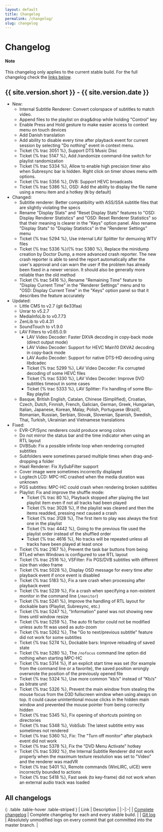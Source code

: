 ```yaml
---
layout: default
title: Changelog
permalink: /changelog/
slug: changelog
---
```


# Changelog

<div class="alert alert-info" role="alert">
    <h4><span class="fa fa-info-circle" aria-hidden="true"></span> Note</h4>
    <p>
        This changelog only applies to the current stable build.
        For the full changelog check the <a href="#all-changelogs" class="alert-link">links below</a>.
   </p>
</div>


## {{ site.version.short }} - {{ site.version.date }}
* New:
  * Internal Subtitle Renderer: Convert colorspace of subtitles to match video.
  * Append files to the playlist on drag&drop while holding "Control" key
  * Enable Press and Hold gesture to make easier access to context menu on touch devices
  * Add Danish translation
  * Add ability to disable every time after playback event for current session by selecting "Do nothing" event in context menu.
  * Ticket {% trac 3051 %}, Support DTS Music Disc
  * Ticket {% trac 5147 %}, Add /randomize command-line switch for playlist randomization
  * Ticket {% trac 5334 %}, Allow to enable high precision timer also when Subresync bar is hidden. Right click on timer shows menu with options.
  * Ticket {% trac 5356 %}, DVB: Support HEVC broadcasts
  * Ticket {% trac 5386 %}, OSD: Add the ability to display the file name using a menu item and a hotkey (<kbd>N</kbd> by default)
* Changed:
  * Subtitle renderer: Better compatibility with ASS/SSA subtitle files that are slightly violating the specs
  * Rename "Display Stats" and "Reset Display Stats" features to "OSD: Display Renderer Statistics" and "OSD: Reset Renderer Statistics" so that their meaning is clearer in the "Keys" option panel. Also rename "Display Stats" to "Display Statistics" in the "Renderer Settings" menu
  * Ticket {% trac 5294 %}, Use internal LAV Splitter for demuxing WTV files
  * Ticket {% trac 5336 %}/{% trac 5380 %}, Replace the minidump creation by Doctor Dump, a more advanced crash reporter. The new crash reporter is able to send the report automatically after the user's approval and can warn the user if the problem has already been fixed in a newer version. It should also be generally more reliable than the old method
  * Ticket {% trac 5416 %}, Rename "Remaining Time" feature to "Display Current Time" in the "Renderer Settings" menu and to "OSD: Display Current Time" in the "Keys" option panel so that it describes the feature accurately
* Updated:
  * Little CMS to v2.7 (git 6e33faa)
  * Unrar to v5.2.7
  * MediaInfoLib to v0.7.73
  * ZenLib to v0.4.31
  * SoundTouch to v1.9.0
  * LAV Filters to v0.65.0.9:
      * LAV Video Decoder: Faster DXVA decoding in copy-back mode (direct output mode)
      * LAV Video Decoder: Support for HEVC Main10 DXVA2 decoding in copy-back mode
      * LAV Audio Decoder: Support for native DTS-HD decoding using libdcadec
      * Ticket {% trac 5299 %}, LAV Video Decoder: Fix corrupted decoding of some HEVC files
      * Ticket {% trac 5330 %}, LAV Video Decoder: Improve DVD subtitles timeout in some cases
      * Ticket {% trac 5333 %}, LAV Splitter: Fix handling of some Blu-Ray playlist
  * Basque, British English, Catalan, Chinese (Simplified), Croatian, Czech, Dutch, Finnish, French,
    Galician, German, Greek, Hungarian, Italian, Japanese, Korean, Malay, Polish, Portuguese (Brazil), Romanian,
    Russian, Serbian, Slovak, Slovenian, Spanish, Swedish, Thai, Turkish, Ukrainian and Vietnamese translations
* Fixed:
  * EVR-CP/Sync renderers could produce wrong colors
  * Do not mirror the status bar and the time indicator when using an RTL layout
  * DVBSub: Fix a possible infinite loop when rendering corrupted subtitles
  * Subfolders were sometimes parsed multiple times when drag-and-dropping a folder
  * Haali Renderer: Fix XySubFilter support
  * Cover image were sometimes incorrectly displayed
  * Logitech LCD: MPC-HC crashed when the media duration was unknown
  * PGS subtitles: MPC-HC could crash when rendering broken subtitles
  * Playlist: Fix and improve the shuffle mode:
      * Ticket {% trac 80 %}, Playback stopped after playing the last playlist item even if not all tracks had been played
      * Ticket {% trac 3028 %}, If the playlist was cleared and then the items readded, pressing next caused a crash
      * Ticket {% trac 3128 %}, The first item to play was always the first one in the playlist
      * Ticket {% trac 4442 %}, Going to the previous file used the playlist order instead of the shuffled order
      * Ticket {% trac 4616 %}, No tracks will be repeated unless all tracks have been played at least once
  * Ticket {% trac 2167 %}, Prevent the task bar buttons from being RTLed when Windows is configured to use RTL layout
  * Ticket {% trac 2516 %}, VSFilter: Fix PGS/DVB subtitles with different size than video frame
  * Ticket {% trac 5028 %}, Display OSD message for every time after playback event if once event is disabled
  * Ticket {% trac 5183 %}, Fix a rare crash when processing after playback event
  * Ticket {% trac 5239 %}, Fix a crash when specifying a non-existent monitor in the command line (`/monitor`)
  * Ticket {% trac 5241 %}, Improve the handling of RTL layout for dockable bars (Playlist, Subresync, etc.)
  * Ticket {% trac 5247 %}, "Information" panel was not showing new lines until window resize
  * Ticket {% trac 5259 %}, The auto fit factor could not be modified unless auto fit was used as auto-zoom
  * Ticket {% trac 5262 %}, The "Go to next/previous subtitle" feature did not work for some subtitles
  * Ticket {% trac 5274 %}, Dockable bars: Improve reloading of saved state
  * Ticket {% trac 5280 %}, The `/nofocus` command line option did nothing when starting MPC-HC
  * Ticket {% trac 5314 %}, If an explicit start time was set (for example from the command line or a favorite), the saved position wrongly overwrote the position of the previously opened file
  * Ticket {% trac 5324 %}, Use more common "kb/s" instead of "Kb/s" as bitrate unit
  * Ticket {% trac 5326 %}, Prevent the main window from stealing the mouse focus from the D3D fullscreen window when using always on top. It could cause unintentional mouse clicks in the hidden main window and prevented the mouse pointer from being correctly hidden
  * Ticket {% trac 5345 %}, Fix opening of shortcuts pointing on directories
  * Ticket {% trac 5348 %}, VobSub: The latest subtitle entry was sometimes not rendered
  * Ticket {% trac 5360 %}, Fix: The "Turn off monitor" after playback event did not work
  * Ticket {% trac 5378 %}, Fix the "DVD Menu Activate" hotkey
  * Ticket {% trac 5392 %}, the Internal Subtitle Renderer did not work properly when the maximum texture resolution was set to "Video" and the renderer was madVR
  * Ticket {% trac 5401 %}, Remote commands (WinLIRC, uICE) were incorrectly bounded to actions
  * Ticket {% trac 5418 %}, Fast seek (to key-frame) did not work when an external audio track was loaded


## All changelogs

<div markdown="1" class="table-responsive">

{: .table .table-hover .table-striped }
| Link | Description |
|:-|:-|
| [Complete changelog](https://trac.mpc-hc.org/wiki/Changelog) | Complete changelog for each and every stable build. |
| [Git log](https://github.com/mpc-hc/mpc-hc/commits/master/) | Absolutely unmodified logs on every commit that got committed into the master branch. |

</div>

